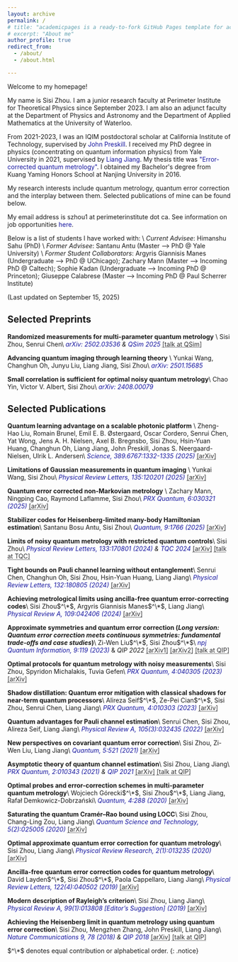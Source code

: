 ```yaml
---
layout: archive
permalink: /
# title: "academicpages is a ready-to-fork GitHub Pages template for academic personal websites"
# excerpt: "About me"
author_profile: true
redirect_from: 
  - /about/
  - /about.html

---
```


<!-- <a href="" style="color: #1616a0; text-decoration: none;"></a> -->

Welcome to my homepage! 

My name is Sisi Zhou. I am a junior research faculty at Perimeter Institute for Theoretical Physics since September 2023. I am also an adjunct faculty at the Department of Physics and Astronomy and the Department of Applied Mathematics at the University of Waterloo. 

From 2021-2023, I was an IQIM postdoctoral scholar at California Institute of Technology, supervised by <a href="http://theory.caltech.edu/~preskill/" style="color: #1616a0; text-decoration: none;">John Preskill</a>. I received my PhD degree in physics (concentrating on quantum information physics) from Yale University in 2021, supervised by <a href="https://pme.uchicago.edu/faculty/liang-jiang" style="color: #1616a0; text-decoration: none;">Liang Jiang</a>. My thesis title was <a href="https://elischolar.library.yale.edu/gsas_dissertations/146/" style="color: #1616a0; text-decoration: none;">"Error-corrected quantum metrology"</a>. I obtained my Bachelor's degree from Kuang Yaming Honors School at Nanjing University in 2016. 

My research interests include quantum metrology, quantum error correction and the interplay between them. Selected publications of mine can be found below. 

My email address is szhou1 at perimeterinstitute dot ca. See information on job opportunities <a href="https://sisi-zhou.github.io//job/" style="color: #1616a0; text-decoration: none;">here</a>. 

Below is a list of students I have worked with: \\
_Current Advisee_: Himanshu Sahu (PhD) \\
_Former Advisee_: Santanu Antu (Master —> PhD @ Yale University) \\
_Former Student Collaborators_: Argyris Giannisis Manes (Undergraduate —> PhD @ UChicago); Zachary Mann (Master —> Incoming PhD @ Caltech); Sophie Kadan (Undergraduate —> Incoming PhD @ Princeton); Giuseppe Calabrese (Master —> Incoming PhD @ Paul Scherrer Institute)

(Last updated on September 15, 2025)  

## Selected Preprints

**Randomized measurements for multi-parameter quantum metrology** \\
Sisi Zhou, Senrui Chen\\
*<a href="https://arxiv.org/abs/2502.03536" style="color: #1616a0; text-decoration: none;">arXiv: 2502.03536</a> & <a href="https://qsimconference.org/talk/randomized-measurements-for-multi-parameter-quantum-metrology/" style="color: #1616a0; text-decoration: none;">QSim 2025</a>* <a href="https://youtu.be/4IlzctNte7U?si=LgSs6dMH5nnzmrH2" style="color: #2f2f31; text-decoration: underline; text-decoration-style: dotted;">[talk at QSim]</a>

**Advancing quantum imaging through learning theory** \\
Yunkai Wang, Changhun Oh, Junyu Liu, Liang Jiang, Sisi Zhou\\
*<a href="https://arxiv.org/abs/2501.15685" style="color: #1616a0; text-decoration: none;">arXiv: 2501.15685</a>* 

**Small correlation is sufficient for optimal noisy quantum metrology**\\
Chao Yin, Victor V. Albert, Sisi Zhou\\
*<a href="https://arxiv.org/abs/2408.00079" style="color: #1616a0; text-decoration: none;">arXiv: 2408.00079</a>* 

## Selected Publications

**Quantum learning advantage on a scalable photonic platform** \\
Zheng-Hao Liu, Romain Brunel, Emil E. B. Østergaard, Oscar Cordero, Senrui Chen, Yat Wong, Jens A. H. Nielsen, Axel B. Bregnsbo, Sisi Zhou, Hsin-Yuan Huang, Changhun Oh, Liang Jiang, John Preskill, Jonas S. Neergaard-Nielsen, Ulrik L. Andersen\\
*<a href="https://doi.org/10.1126/science.adv2560" style="color: #1616a0; text-decoration: none;">Science, 389.6767:1332-1335 (2025)</a>* <a href="https://arxiv.org/abs/2502.07770" style="color: #2f2f31; text-decoration: underline; text-decoration-style: dotted;">[arXiv]</a> 

**Limitations of Gaussian measurements in quantum imaging** \\
Yunkai Wang, Sisi Zhou\\
*<a href="https://doi.org/10.1103/hnhp-jhr2" style="color: #1616a0; text-decoration: none;">Physical Review Letters, 135:120201 (2025)</a>* <a href="https://arxiv.org/abs/2503.06363" style="color: #2f2f31; text-decoration: underline; text-decoration-style: dotted;">[arXiv]</a> 

**Quantum error corrected non-Markovian metrology** \\
Zachary Mann, Ningping Cao, Raymond Laflamme, Sisi Zhou\\
*<a href="https://doi.org/10.1103/wfyl-wtz3" style="color: #1616a0; text-decoration: none;">PRX Quantum, 6:030321 (2025)</a>* <a href="https://arxiv.org/abs/2503.07745" style="color: #2f2f31; text-decoration: underline; text-decoration-style: dotted;">[arXiv]</a> 

**Stabilizer codes for Heisenberg-limited many-body Hamiltonian estimation**\\
Santanu Bosu Antu, Sisi Zhou\\
*<a href="https://quantum-journal.org/papers/q-2025-06-05-1766/" style="color: #1616a0; text-decoration: none;">Quantum, 9:1766 (2025)</a>* <a href="https://arxiv.org/abs/2408.11101" style="color: #2f2f31; text-decoration: underline; text-decoration-style: dotted;">[arXiv]</a> 

**Limits of noisy quantum metrology with restricted quantum controls**\\
Sisi Zhou\\
*<a href="https://journals.aps.org/prl/abstract/10.1103/PhysRevLett.133.170801" style="color: #1616a0; text-decoration: none;">Physical Review Letters, 133:170801 (2024)</a> & <a href="https://tqc-conference.org/talks2024/" style="color: #1616a0; text-decoration: none;">TQC 2024</a>* <a href="https://arxiv.org/abs/2402.18765" style="color: #2f2f31; text-decoration: underline; text-decoration-style: dotted;">[arXiv]</a> <a href="https://www.youtube.com/watch?v=aAzV9PORL5Q" style="color: #2f2f31; text-decoration: underline; text-decoration-style: dotted;">[talk at TQC]</a>

**Tight bounds on Pauli channel learning without entanglement**\\
Senrui Chen, Changhun Oh, Sisi Zhou, Hsin-Yuan Huang, Liang Jiang\\
*<a href="https://journals.aps.org/prl/pdf/10.1103/PhysRevLett.132.180805" style="color: #1616a0; text-decoration: none;">Physical Review Letters, 132:180805 (2024)</a>* <a href="https://arxiv.org/abs/2309.13461" style="color: #2f2f31; text-decoration: underline; text-decoration-style: dotted;">[arXiv]</a>

**Achieving metrological limits using ancilla-free quantum error-correcting codes**\\
Sisi Zhou$^\*$, Argyris Giannisis Manes$^\*$, Liang Jiang\\
*<a href="https://journals.aps.org/pra/abstract/10.1103/PhysRevA.109.042406" style="color: #1616a0; text-decoration: none;">Physical Review A, 109:042406 (2024)</a>* <a href="https://arxiv.org/abs/2303.00881" style="color: #2f2f31; text-decoration: underline; text-decoration-style: dotted;">[arXiv]</a>

**Approximate symmetries and quantum error correction (_Long version: Quantum error correction meets continuous symmetries: fundamental trade-offs and case studies_)**\\
Zi-Wen Liu$^\*$, Sisi Zhou$^\*$\\
*<a href="https://www.nature.com/articles/s41534-023-00788-4" style="color: #1616a0; text-decoration: none;">npj Quantum Information, 9:119 (2023)</a>* & *QIP 2022* <a href="https://arxiv.org/abs/2111.06355" style="color: #2f2f31; text-decoration: underline; text-decoration-style: dotted;">[arXiv1]</a> <a href="https://arxiv.org/abs/2111.06360" style="color: #2f2f31; text-decoration: underline; text-decoration-style: dotted;">[arXiv2]</a> <a href="https://www.youtube.com/watch?v=D461ex95fE4" style="color: #2f2f31; text-decoration: underline; text-decoration-style: dotted;">[talk at QIP]</a>

**Optimal protocols for quantum metrology with noisy measurements**\\
Sisi Zhou, Spyridon Michalakis, Tuvia Gefen\\
*<a href="https://journals.aps.org/prxquantum/abstract/10.1103/PRXQuantum.4.040305" style="color: #1616a0; text-decoration: none;">PRX Quantum, 4:040305 (2023)</a>* <a href="https://arxiv.org/abs/2210.11393" style="color: #2f2f31; text-decoration: underline; text-decoration-style: dotted;">[arXiv]</a> 

**Shadow distillation: Quantum error mitigation with classical shadows for near-term quantum processors**\\
Alireza Seif$^\*$, Ze-Pei Cian$^\*$, Sisi Zhou, Senrui Chen, Liang Jiang\\
*<a href="https://journals.aps.org/prxquantum/abstract/10.1103/PRXQuantum.4.010303" style="color: #1616a0; text-decoration: none;">PRX Quantum, 4:010303 (2023)</a>* <a href="https://arxiv.org/abs/2203.07309" style="color: #2f2f31; text-decoration: underline; text-decoration-style: dotted;">[arXiv]</a>

**Quantum advantages for Pauli channel estimation**\\
Senrui Chen, Sisi Zhou, Alireza Seif, Liang Jiang\\
*<a href="https://journals.aps.org/pra/abstract/10.1103/PhysRevA.105.032435" style="color: #1616a0; text-decoration: none;">Physical Review A, 105(3):032435 (2022)</a>* <a href="https://arxiv.org/abs/2108.08488" style="color: #2f2f31; text-decoration: underline; text-decoration-style: dotted;">[arXiv]</a>

**New perspectives on covariant quantum error correction**\\
Sisi Zhou, Zi-Wen Liu, Liang Jiang\\
*<a href="https://quantum-journal.org/papers/q-2021-08-09-521/" style="color: #1616a0; text-decoration: none;">Quantum, 5:521 (2021)</a>* <a href="https://arxiv.org/abs/2005.11918" style="color: #2f2f31; text-decoration: underline; text-decoration-style: dotted;">[arXiv]</a> 

**Asymptotic theory of quantum channel estimation**\\
Sisi Zhou, Liang Jiang\\
*<a href="https://www.nature.com/articles/s41467-017-02510-3" style="color: #1616a0; text-decoration: none;">PRX Quantum, 2:010343 (2021)</a> & <a href="https://www.mcqst.de/qip2021/program/wednesday.html" style="color: #1616a0; text-decoration: none;">QIP 2021</a>* <a href="https://arxiv.org/abs/2003.10559" style="color: #2f2f31; text-decoration: underline; text-decoration-style: dotted;">[arXiv]</a> <a href="https://www.youtube.com/watch?v=-xG7ksKoNjc" style="color: #2f2f31; text-decoration: underline; text-decoration-style: dotted;">[talk at QIP]</a>

**Optimal probes and error-correction schemes in multi-parameter quantum metrology**\\
Wojciech Górecki$^\*$, Sisi Zhou$^\*$, Liang Jiang, Rafał Demkowicz-Dobrzański\\
*<a href="https://quantum-journal.org/papers/q-2020-07-02-288/" style="color: #1616a0; text-decoration: none;">Quantum, 4:288 (2020)</a>* <a href="https://arxiv.org/abs/1901.00896" style="color: #2f2f31; text-decoration: underline; text-decoration-style: dotted;">[arXiv]</a>

**Saturating the quantum Cramér–Rao bound using LOCC**\\
Sisi Zhou, Chang-Ling Zou, Liang Jiang\\
*<a href="https://iopscience.iop.org/article/10.1088/2058-9565/ab71f8" style="color: #1616a0; text-decoration: none;">Quantum Science and Technology, 5(2):025005 (2020)</a>* <a href="https://arxiv.org/abs/1809.06017" style="color: #2f2f31; text-decoration: underline; text-decoration-style: dotted;">[arXiv]</a>

**Optimal approximate quantum error correction for quantum metrology**\\
Sisi Zhou, Liang Jiang\\
*<a href="https://journals.aps.org/prresearch/abstract/10.1103/PhysRevResearch.2.013235" style="color: #1616a0; text-decoration: none;">Physical Review Research, 2(1):013235 (2020)</a>* <a href="https://arxiv.org/abs/1910.08472" style="color: #2f2f31; text-decoration: underline; text-decoration-style: dotted;">[arXiv]</a>

**Ancilla-free quantum error correction codes for quantum metrology**\\
David Layden$^\*$, Sisi Zhou$^\*$, Paola Cappellaro, Liang Jiang\\
*<a href="https://journals.aps.org/prl/abstract/10.1103/PhysRevLett.122.040502" style="color: #1616a0; text-decoration: none;">Physical Review Letters, 122(4):040502 (2019)</a>* <a href="https://arxiv.org/abs/1811.01450" style="color: #2f2f31; text-decoration: underline; text-decoration-style: dotted;">[arXiv]</a>

**Modern description of Rayleigh’s criterion**\\
Sisi Zhou, Liang Jiang\\
*<a href="https://journals.aps.org/pra/abstract/10.1103/PhysRevA.99.013808" style="color: #1616a0; text-decoration: none;">Physical Review A, 99(1):013808 [Editor’s Suggestion] (2019)</a>* <a href="https://arxiv.org/abs/1801.02917" style="color: #2f2f31; text-decoration: underline; text-decoration-style: dotted;">[arXiv]</a>

**Achieving the Heisenberg limit in quantum metrology using quantum error correction**\\
Sisi Zhou, Mengzhen Zhang, John Preskill, Liang Jiang\\
*<a href="https://www.nature.com/articles/s41467-017-02510-3" style="color: #1616a0; text-decoration: none;">Nature Communications 9, 78 (2018)</a> & <a href="https://qipconference.org/2018/qutech.nl/qip2018/qip-2018-conference-schedule/index.html" style="color: #1616a0; text-decoration: none;">QIP 2018</a>* <a href="https://arxiv.org/abs/1706.02445" style="color: #2f2f31; text-decoration: underline; text-decoration-style: dotted;">[arXiv]</a> <a href="https://collegerama.tudelft.nl/Mediasite/Showcase/qip2018/Presentation/a46a51e8f5fd4fe1a07a1bcf28c343011d" style="color: #2f2f31; text-decoration: underline; text-decoration-style: dotted;">[talk at QIP]</a>


$^\*$ denotes equal contribution or alphabetical order.
{: .notice}
